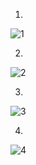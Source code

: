 1.

![1](https://github.com/user-attachments/assets/f3607a80-47c0-470d-bec1-91be42b7a411)

2.

![2](https://github.com/user-attachments/assets/f4f3c314-85cb-4f2e-88d6-afdab65df07b)

3.

![3](https://github.com/user-attachments/assets/eb7dfba2-42b9-4e1d-913c-5cb579ef86f2)

4.

![4](https://github.com/user-attachments/assets/0dcc3124-466b-4a81-8d79-e19fe6af5e48)








































